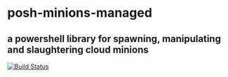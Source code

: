 # posh-minions-managed

## a powershell library for spawning, manipulating and slaughtering cloud minions

[![Build Status](https://travis-ci.org/grenade/posh-minions-managed.svg?branch=master)](https://travis-ci.org/grenade/posh-minions-managed)